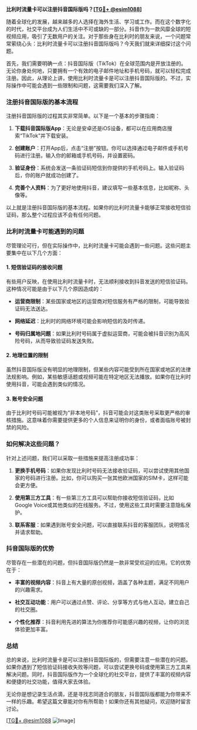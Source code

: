 **比利时流量卡可以注册抖音国际版吗？[[TG💪+ @esim1088](https://t.me/s/esim1088)]**

随着全球化的发展，越来越多的人选择在海外生活、学习或工作。而在这个数字化的时代，社交平台成为人们生活中不可或缺的一部分。抖音作为一款风靡全球的短视频应用，吸引了无数用户的关注。对于那些身在比利时的朋友来说，一个问题常常萦绕心头：比利时流量卡可以注册抖音国际版吗？今天我们就来详细探讨这个问题。

首先，我们需要明确一点：抖音国际版（TikTok）在全球范围内是开放注册的。无论你身处何地，只要拥有一个有效的电子邮件地址和手机号码，就可以轻松完成注册。因此，从理论上讲，使用比利时流量卡是可以注册抖音国际版的。不过，实际操作中可能会遇到一些限制和问题，这需要我们深入了解。

### 注册抖音国际版的基本流程

注册抖音国际版的过程其实非常简单。以下是一个基本的步骤指南：

1. **下载抖音国际版App**：无论是安卓还是iOS设备，都可以在应用商店搜索“TikTok”并下载安装。
   
2. **创建账户**：打开App后，点击“注册”按钮。你可以选择通过电子邮件或手机号码进行注册。输入你的邮箱或手机号码，并设置密码。

3. **验证身份**：系统会发送一条验证码短信到你提供的手机号码上。输入验证码后，你的账户就成功创建了。

4. **完善个人资料**：为了更好地使用抖音，建议填写一些基本信息，比如昵称、头像等。

以上就是注册抖音国际版的基本流程。如果你的比利时流量卡能够正常接收短信验证码，那么整个过程应该不会有任何问题。

### 比利时流量卡可能遇到的问题

尽管理论可行，但在实际操作中，比利时流量卡可能会遇到一些问题。这些问题主要集中在以下几个方面：

#### 1. 短信验证码的接收问题

有些用户反映，在使用比利时流量卡时，无法顺利接收到抖音发送的短信验证码。这种情况可能是由于以下几个原因造成的：

- **运营商限制**：某些国家或地区的运营商对短信服务有严格的限制，可能导致验证码无法送达。
  
- **网络延迟**：比利时的网络环境可能会影响短信的及时传递。

- **号码归属地问题**：如果比利时号码属于虚拟运营商，可能会被抖音识别为高风险号码，从而导致验证码发送失败。

#### 2. 地理位置的限制

虽然抖音国际版没有明显的地理限制，但某些内容可能受到所在国家或地区的法律法规影响。例如，某些敏感话题或视频可能在特定地区无法播放。如果你在比利时使用抖音，可能会遇到类似的情况。

#### 3. 账号安全问题

由于比利时号码可能被视为“非本地号码”，抖音可能会对这类账号采取更严格的审核措施。这意味着你需要提供更多的个人信息来证明你的身份，或者面临账号被封禁的风险。

### 如何解决这些问题？

针对上述问题，我们可以采取一些措施来提高注册成功率：

1. **更换手机号码**：如果你发现比利时号码无法接收验证码，可以尝试使用其他国家的号码进行注册。比如，你可以购买一张其他欧洲国家的SIM卡，这样可能会更方便。

2. **使用第三方工具**：有一些第三方工具可以帮助你接收短信验证码，比如Google Voice或其他类似的在线服务。不过，使用这些工具时需要注意隐私保护。

3. **联系客服**：如果遇到账号安全问题，可以直接联系抖音的客服团队，说明情况并请求帮助。

### 抖音国际版的优势

尽管存在一些潜在的问题，但抖音国际版仍然是一款非常受欢迎的应用。它的优势在于：

- **丰富的视频内容**：抖音上有大量的原创视频，涵盖了各种主题，满足不同用户的兴趣需求。

- **社交互动功能**：用户可以通过点赞、评论、分享等方式与他人互动，建立自己的社交圈。

- **个性化推荐**：抖音利用先进的算法为你推荐你可能感兴趣的视频，让你的浏览体验更加丰富。

### 总结

总的来说，比利时流量卡是可以注册抖音国际版的，但需要注意一些潜在的问题。如果你遇到了短信验证码接收失败等问题，可以尝试更换号码或使用第三方工具来解决问题。同时，抖音国际版作为一个全球化的社交平台，提供了丰富的视频内容和便捷的社交功能，值得大家去体验。

无论你是想记录生活点滴，还是寻找志同道合的朋友，抖音国际版都能为你带来不一样的乐趣。希望这篇文章能对你有所帮助！如果你还有其他疑问，欢迎随时留言讨论。

[[TG💪+ @esim1088](https://t.me/s/esim1088) ![Image](https://i.postimg.cc/4NQfJmqS/Snipaste-2025-05-13-00-14-12.png)]